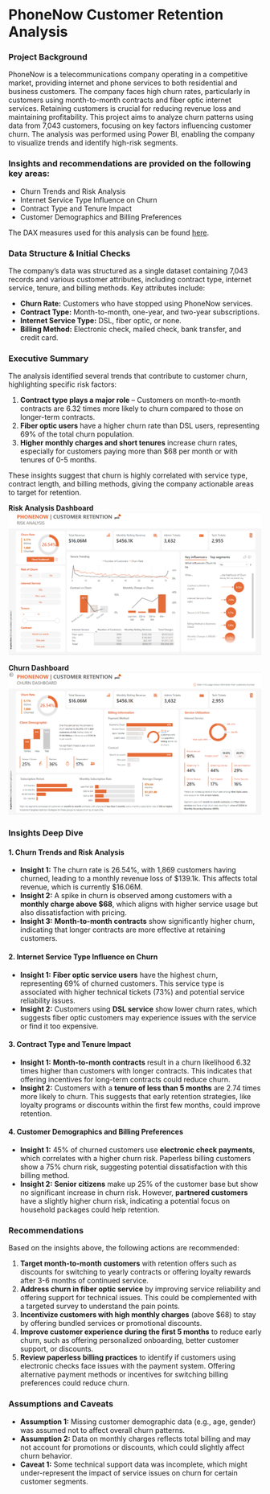 # PhoneNow Customer Retention Analysis

### Project Background
PhoneNow is a telecommunications company operating in a competitive market, providing internet and phone services to both residential and business customers. The company faces high churn rates, particularly in customers using month-to-month contracts and fiber optic internet services. Retaining customers is crucial for reducing revenue loss and maintaining profitability. This project aims to analyze churn patterns using data from 7,043 customers, focusing on key factors influencing customer churn. The analysis was performed using Power BI, enabling the company to visualize trends and identify high-risk segments.

### Insights and recommendations are provided on the following key areas:
- Churn Trends and Risk Analysis
- Internet Service Type Influence on Churn
- Contract Type and Tenure Impact
- Customer Demographics and Billing Preferences

The DAX measures used for this analysis can be found [here](https://github.com/AngelicaDolor/PwC-Internship-Projects/blob/main/churn-analysis-dax).

### Data Structure & Initial Checks
The company’s data was structured as a single dataset containing 7,043 records and various customer attributes, including contract type, internet service, tenure, and billing methods. Key attributes include:
- **Churn Rate:** Customers who have stopped using PhoneNow services.
- **Contract Type:** Month-to-month, one-year, and two-year subscriptions.
- **Internet Service Type:** DSL, fiber optic, or none.
- **Billing Method:** Electronic check, mailed check, bank transfer, and credit card.

### Executive Summary
The analysis identified several trends that contribute to customer churn, highlighting specific risk factors:
1. **Contract type plays a major role** – Customers on month-to-month contracts are 6.32 times more likely to churn compared to those on longer-term contracts.
2. **Fiber optic users** have a higher churn rate than DSL users, representing 69% of the total churn population.
3. **Higher monthly charges and short tenures** increase churn rates, especially for customers paying more than $68 per month or with tenures of 0-5 months.

These insights suggest that churn is highly correlated with service type, contract length, and billing methods, giving the company actionable areas to target for retention.

**Risk Analysis Dashboard**
![Risk Analysis](https://github.com/AngelicaDolor/PwC-Internship-Projects/blob/main/risk-analysis-dashboard.png)

**Churn Dashboard**
![Churn Anaysis](https://github.com/AngelicaDolor/PwC-Internship-Projects/blob/main/churn-analysis-dashboard.png)

### Insights Deep Dive

#### 1. **Churn Trends and Risk Analysis**
   - **Insight 1:** The churn rate is 26.54%, with 1,869 customers having churned, leading to a monthly revenue loss of $139.1k. This affects total revenue, which is currently $16.06M.
   - **Insight 2:** A spike in churn is observed among customers with a **monthly charge above $68**, which aligns with higher service usage but also dissatisfaction with pricing.
   - **Insight 3:** **Month-to-month contracts** show significantly higher churn, indicating that longer contracts are more effective at retaining customers.

#### 2. **Internet Service Type Influence on Churn**
   - **Insight 1:** **Fiber optic service users** have the highest churn, representing 69% of churned customers. This service type is associated with higher technical tickets (73%) and potential service reliability issues.
   - **Insight 2:** Customers using **DSL service** show lower churn rates, which suggests fiber optic customers may experience issues with the service or find it too expensive.
   

#### 3. **Contract Type and Tenure Impact**
   - **Insight 1:** **Month-to-month contracts** result in a churn likelihood 6.32 times higher than customers with longer contracts. This indicates that offering incentives for long-term contracts could reduce churn.
   - **Insight 2:** Customers with a **tenure of less than 5 months** are 2.74 times more likely to churn. This suggests that early retention strategies, like loyalty programs or discounts within the first few months, could improve retention.
   

#### 4. **Customer Demographics and Billing Preferences**
   - **Insight 1:** 45% of churned customers use **electronic check payments**, which correlates with a higher churn risk. Paperless billing customers show a 75% churn risk, suggesting potential dissatisfaction with this billing method.
   - **Insight 2:** **Senior citizens** make up 25% of the customer base but show no significant increase in churn risk. However, **partnered customers** have a slightly higher churn risk, indicating a potential focus on household packages could help retention.
   

### Recommendations
Based on the insights above, the following actions are recommended:
1. **Target month-to-month customers** with retention offers such as discounts for switching to yearly contracts or offering loyalty rewards after 3-6 months of continued service.
2. **Address churn in fiber optic service** by improving service reliability and offering support for technical issues. This could be complemented with a targeted survey to understand the pain points.
3. **Incentivize customers with high monthly charges** (above $68) to stay by offering bundled services or promotional discounts.
4. **Improve customer experience during the first 5 months** to reduce early churn, such as offering personalized onboarding, better customer support, or discounts.
5. **Review paperless billing practices** to identify if customers using electronic checks face issues with the payment system. Offering alternative payment methods or incentives for switching billing preferences could reduce churn.

### Assumptions and Caveats
- **Assumption 1:** Missing customer demographic data (e.g., age, gender) was assumed not to affect overall churn patterns.
- **Assumption 2:** Data on monthly charges reflects total billing and may not account for promotions or discounts, which could slightly affect churn behavior.
- **Caveat 1:** Some technical support data was incomplete, which might under-represent the impact of service issues on churn for certain customer segments.
